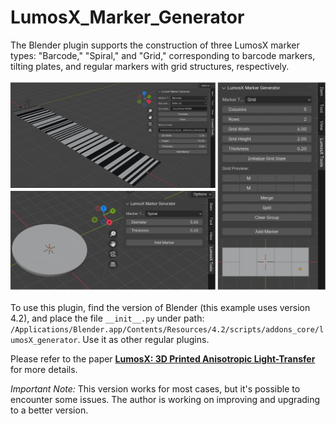 # LumosX_Marker_Generator

The Blender plugin supports the construction of three LumosX marker types: "Barcode," "Spiral," and "Grid," corresponding to barcode markers, tilting plates, and regular markers with grid structures, respectively.

![Plugin UI](blenderPlugin.jpg)

To use this plugin, find the version of Blender (this example uses version 4.2), and place the file `__init__.py` under path:
`/Applications/Blender.app/Contents/Resources/4.2/scripts/addons_core/lumosX_generator`.
Use it as other regular plugins.


Please refer to the paper [**LumosX: 3D Printed Anisotropic Light-Transfer**](URL) for more details.

*Important Note:* This version works for most cases, but it's possible to encounter some issues. The author is working on improving and upgrading to a better version. 
